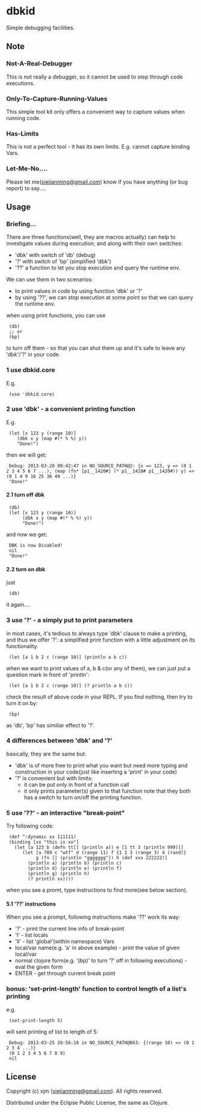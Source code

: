 # dbkid

Simple debugging facilities.

## Note
### Not-A-Real-Debugger
This is not really a debugger, so it cannot be used to step through code executions.
### Only-To-Capture-Running-Values
This simple tool kit only offers a convenient way to capture values when running code.
### Has-Limits
This is not a perfect tool - it has its own limits. E.g. cannot capture binding Vars. 
### Let-Me-No....
Please let me(xiejianming@gmail.com) know if you have anything (or bug report) to say....

## Usage
### Briefing...
There are three functions(well, they are macros actually) can help to investigate values during execution; and along with their own switches:
- 'dbk' with switch of 'db' (debug)
- '?' with switch of 'bp' (simplified 'dbk')
- '??' a function to let you stop execution and query the runtime env.

We can use them in two scenarios:
- to print values in code by using function 'dbk' or '?'
- by using '??', we can stop execution at some point so that we can query the runtime env.

when using print functions, you can use

     (db)
     ;; or
     (bp)
     
to turn off them - so that you can shut them up and it's safe to leave any 'dbk'/'?' in your code.

### 1 use dbkid.core
E.g. 

     (use 'dbkid.core)

### 2 use 'dbk' - a convenient printing function
E.g.

     (let [x 123 y (range 10)]
        (dbk x y (map #(* % %) y))
        "Done!")

then we will get:

     Debug: 2013-03-20 00:42:47 in NO_SOURCE_PATH@2: {x => 123, y => (0 1 2 3 4 5 6 7 ...), (map (fn* [p1__1420#] (* p1__1420# p1__1420#)) y) => (0 1 4 9 16 25 36 49 ...)}
     "Done!"
     
#### 2.1 turn off dbk

     (db)
     (let [x 123 y (range 10)]
          (dbk x y (map #(* % %) y))
          "Done!")
     
and now we get:

     DBK is now Disabled!
     nil
     "Done!"
     
#### 2.2 turn on dbk
just 

     (db)
     
it again....

### 3 use '?' - a simply put to print parameters
in most cases, it's tedious to always type 'dbk' clause to make a printing, and thus we offer '?': a simplified print function with a little adjustment on its functionality.

     (let [a 1 b 2 c (range 10)] (println a b c))
     
when we want to print values of a, b & c(or any of them), we can just put a question mark in front of 'println':

     (let [a 1 b 2 c (range 10)] (? println a b c))

check the result of above code in your REPL. If you find nothing, then try to turn it on by:

     (bp)

as 'db', 'bp' has similiar effect to '?'.

### 4 differences between 'dbk' and '?'
basically, they are the same but:
- 'dbk' is of more free to print what you want but need more typing and construction in your code(just like inserting a 'print' in your code)
- '?' is convenient but with limits:
     - it can be put only in front of a function call
     - it only prints parameter(s) given to that function
note that they both has a switch to turn on/off the printing function.

### 5 use '??' - an interactive "break-point"
Try following code:

     (def ^:dynamic xx 111111)
     (binding [xx "this is xx"]
       (let [a 123 b (defn tt[] (println a)) e [1 tt 3 (println 999)]]
          (let [a 789 c "wtf" d (range 11) f {1 2 3 (range 3) 4 (rand)} 
               g (fn [] (println "ggggggg")) h (def xxx 222222)]
            (println a) (println b) (println c)
            (println d) (println e) (println f)
            (println g) (println h)
            (? println xx))))

when you see a promt, type instructions to find more(see below section).

#### 5.1 '??' instructions
When you see a prompt, following instructions make '??' work its way:
- '?' - print the current line info of break-point 
- 'l' - list locals
- 'll' - list 'global'(within namespace) Vars
- local/var name(e.g. 'a' in above example) - print the value of given local/var
- normal clojure form(e.g. '(bp)' to turn '?' off in following executions) - eval the given form
- ENTER - get through current break point

### bonus: 'set-print-length' function to control length of a list's printing
e.g.

     (set-print-length 5)
     
will sent printing of list to length of 5:

     Debug: 2013-03-25 20:56:18 in NO_SOURCE_PATH@863: {(range 10) => (0 1 2 3 4 ...)}
     (0 1 2 3 4 5 6 7 8 9)
     nil


## License 

Copyright (c) xjm (xiejianming@gmail.com). All rights reserved.

Distributed under the Eclipse Public License, the same as Clojure.
